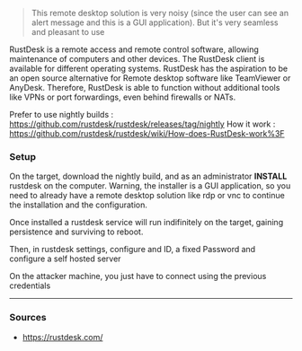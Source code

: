 > This remote desktop solution is very noisy (since the user can see an alert message and this is a GUI application). But it's very seamless and pleasant to use

RustDesk is a remote access and remote control software, allowing maintenance of computers and other devices. The RustDesk client is available for different operating systems. RustDesk has the aspiration to be an open source alternative for Remote desktop software like TeamViewer or AnyDesk. Therefore, RustDesk is able to function without additional tools like VPNs or port forwardings, even behind firewalls or NATs.

Prefer to use nightly builds : https://github.com/rustdesk/rustdesk/releases/tag/nightly
How it work : https://github.com/rustdesk/rustdesk/wiki/How-does-RustDesk-work%3F

### Setup

On the target, download the nightly build, and as an administrator **INSTALL** rustdesk on the computer. Warning, the installer is a GUI application, so you need to already have a remote desktop solution like rdp or vnc to continue the installation and the configuration.

Once installed a rustdesk service will run indifinitely on the target, gaining persistence and surviving to reboot.

Then, in rustdesk settings, configure and ID, a fixed Password and configure a self hosted server

On the attacker machine, you just have to connect using the previous credentials

---
### Sources
- https://rustdesk.com/